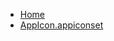 <!-- docs/_sidebar.md -->
- [Home](/)
- [AppIcon.appiconset](devassistDocs/Tutorials/FirebaseCloudStorageInSwiftUI/FirebaseCloudStorageInSwiftUI/Assets.xcassets/AppIcon.appiconset/)